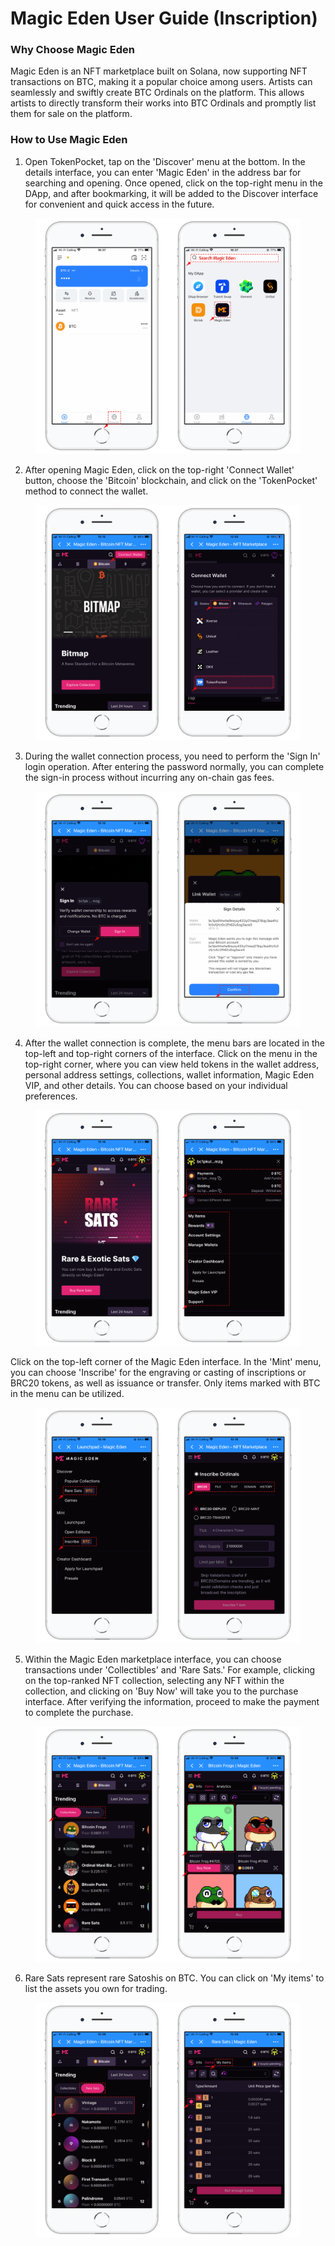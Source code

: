 # Magic Eden User Guide (Inscription)

### Why Choose Magic Eden  <a href="#0" id="0"></a>

Magic Eden is an NFT marketplace built on Solana, now supporting NFT transactions on BTC, making it a popular choice among users. Artists can seamlessly and swiftly create BTC Ordinals on the platform. This allows artists to directly transform their works into BTC Ordinals and promptly list them for sale on the platform.

### How to Use Magic Eden <a href="#1" id="1"></a>

1. Open TokenPocket, tap on the 'Discover' menu at the bottom. In the details interface, you can enter 'Magic Eden' in the address bar for searching and opening. Once opened, click on the top-right menu in the DApp, and after bookmarking, it will be added to the Discover interface for convenient and quick access in the future.

<figure><img src="../../.gitbook/assets/1 (1) (1) (1) (1).png" alt=""><figcaption></figcaption></figure>

2. After opening Magic Eden, click on the top-right 'Connect Wallet' button, choose the 'Bitcoin' blockchain, and click on the 'TokenPocket' method to connect the wallet.

<figure><img src="../../.gitbook/assets/2 (1) (1) (1) (1).png" alt=""><figcaption></figcaption></figure>

3. During the wallet connection process, you need to perform the 'Sign In' login operation. After entering the password normally, you can complete the sign-in process without incurring any on-chain gas fees.

<figure><img src="../../.gitbook/assets/3 (2).png" alt=""><figcaption></figcaption></figure>

4. After the wallet connection is complete, the menu bars are located in the top-left and top-right corners of the interface. Click on the menu in the top-right corner, where you can view held tokens in the wallet address, personal address settings, collections, wallet information, Magic Eden VIP, and other details. You can choose based on your individual preferences.

<figure><img src="../../.gitbook/assets/4 (1) (1).png" alt=""><figcaption></figcaption></figure>

Click on the top-left corner of the Magic Eden interface. In the 'Mint' menu, you can choose 'Inscribe' for the engraving or casting of inscriptions or BRC20 tokens, as well as issuance or transfer. Only items marked with BTC in the menu can be utilized.

<figure><img src="../../.gitbook/assets/5 (1).png" alt=""><figcaption></figcaption></figure>

5. Within the Magic Eden marketplace interface, you can choose transactions under 'Collectibles' and 'Rare Sats.' For example, clicking on the top-ranked NFT collection, selecting any NFT within the collection, and clicking on 'Buy Now' will take you to the purchase interface. After verifying the information, proceed to make the payment to complete the purchase.

<figure><img src="../../.gitbook/assets/6 (1).png" alt=""><figcaption></figcaption></figure>

6. Rare Sats represent rare Satoshis on BTC. You can click on 'My items' to list the assets you own for trading.

<figure><img src="../../.gitbook/assets/7 (1).png" alt=""><figcaption></figcaption></figure>

